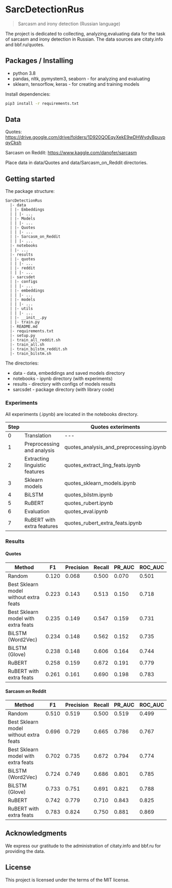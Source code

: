# SarcDetectionRus
> Sarcasm and irony detection (Russian language)

The project is dedicated to collecting, analyzing,evaluating data for the 
task of sarcasm and irony detection in Russian. The data sources are citaty.info
and bbf.ru/quotes.

## Packages / Installing
* python 3.8
* pandas, nltk, pymystem3, seaborn - for analyzing and evaluating
* sklearn, tensorflow, keras - for creating and training models 

Install dependencies:
``` bash
pip3 install -r requirements.txt
```
## Data
Quotes:
https://drive.google.com/drive/folders/1D920QOEqyXekE9wDHWydyBpuvpqyCksh

Sarcasm on Reddit:
https://www.kaggle.com/danofer/sarcasm

Place data in data/Quotes and data/Sarcasm_on_Reddit directories.

## Getting started
The package structure:
```
SarcDetectionRus
  |- data
  | |- Embeddings
  | | |- ...
  | |- Models
  | | |- ...
  | |- Quotes
  | | |- ...
  | |- Sarcasm_on_Reddit
  | | |- ...
  |- notebooks
  | |- ...
  |- results
  | |- quotes
  | | |- ...
  | |- reddit
  | | |- ...
  |- sarcsdet
  | |- configs
  | | |- ...
  | |- embeddings
  | | |- ...
  | |- models
  | | |- ...
  | |- utils
  | | |- ...
  | |- __init__.py
  | |- train.py
  |- README.md
  |- requirements.txt
  |- setup.py
  |- train_all_reddit.sh
  |- train_all.sh
  |- train_bilstm_reddit.sh
  |- train_bilstm.sh
```

The directories:
* data - data, embeddings and saved models directory
* notebooks - ipynb directory (with experiments)
* results - directory with configs of models results
* sarcsdet - package directory (with library code)

### Experiments
All experiments (.ipynb) are located in the notebooks directory.

 Step |  | Quotes exteriments | Sarcasm on Reddit experiments | Twitter experiments 
--- | --- | --- | --- | --- 
0 | Translation | --- | sarcasm_on_reddit_translate_data.ipynb | --- 
1 | Preprocessing and analysis | quotes_analysis_and_preprocessing.ipynb | sarcasm_on_reddit_analysis_and_preprocessing.ipynb | twitter_prepare.ipynb 
2 | Extracting linguistic features | quotes_extract_ling_feats.ipynb | sarcasm_on_reddit_extract_ling_feats.ipynb | --- 
3 | Sklearn models | quotes_sklearn_models.ipynb | sarcasm_on_reddit_sklearn_models.ipynb | --- 
4 | BiLSTM | quotes_bilstm.ipynb | sarcasm_on_reddit_bilstm.ipynb | --- 
5 | RuBERT | quotes_rubert.ipynb | sarcasm_on_reddit_rubert.ipynb | --- 
6 |Evaluation | quotes_eval.ipynb | sarcasm_on_reddit_eval.ipynb | twitter_predict.ipynb 
7 | RuBERT with extra features | quotes_rubert_extra_feats.ipynb | sarcasm_on_reddit_rubert_extra_feats.ipynb | --- 

### Results

#### Quotes

Method | F1 | Precision | Recall | PR_AUC | ROC_AUC
--- | --- | --- | --- | --- | --- 
Random | 0.120 | 0.068 | 0.500 | 0.070 | 0.501
Best Sklearn model without extra feats | 0.223 | 0.143 | 0.513 | 0.150 | 0.718
Best Sklearn model with extra feats | 0.235 | 0.149 | 0.547 | 0.159 | 0.731
BiLSTM (Word2Vec) | 0.234 | 0.148 | 0.562 | 0.152 | 0.735
BiLSTM (Glove) | 0.238 | 0.148 | 0.606 | 0.164 | 0.744
RuBERT | 0.258 | 0.159 | 0.672 | 0.191 | 0.779
RuBERT with extra feats | 0.261 | 0.161 | 0.690 | 0.198 | 0.783

#### Sarcasm on Reddit

Method | F1 | Precision | Recall | PR_AUC | ROC_AUC
--- | --- | --- | --- | --- | --- 
Random | 0.510 | 0.519 | 0.500 | 0.519 | 0.499
Best Sklearn model without extra feats | 0.696 | 0.729 | 0.665 | 0.786 | 0.767
Best Sklearn model with extra feats | 0.702 | 0.735 | 0.672 | 0.794 | 0.774
BiLSTM (Word2Vec) | 0.724 | 0.749 | 0.686 | 0.801 | 0.785
BiLSTM (Glove) | 0.733 | 0.751 | 0.691 | 0.821 | 0.788 
RuBERT | 0.742 | 0.779 | 0.710 | 0.843 | 0.825
RuBERT with extra feats | 0.783 | 0.824 | 0.750 | 0.881 | 0.869

## Acknowledgments
We express our gratitude to the administration of citaty.info and bbf.ru for providing the data.

## License
This project is licensed under the terms of the MIT license.